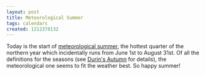 ```yaml
---
layout: post
title: Meteorological Summer
tags: calendars
created: 1212370132
---
```

Today is the start of [meteorological summer](http://en.wikipedia.org/wiki/Season#Meteorological), the hottest quarter of the northern year which incidentally runs from June 1st to August 31st.  Of all the definitions for the seasons (see [Durin's Autumn](http://www.mcdemarco.net/node/417) for details), the meteorological one seems to fit the weather best.  So happy summer!
